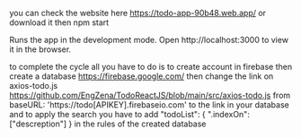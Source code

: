 you can check the website here https://todo-app-90b48.web.app/
or download it then 
npm start

Runs the app in the development mode.
Open http://localhost:3000 to view it in the browser.

to complete the cycle all you have to do is to create account in firebase then create a database https://firebase.google.com/ then change the link on axios-todo.js https://github.com/EngZena/TodoReactJS/blob/main/src/axios-todo.js from baseURL: 'https://todo[APIKEY].firebaseio.com' to the link in your database and to apply the search you have to add "todoList": { ".indexOn": ["descreption"] } in the rules of the created database
